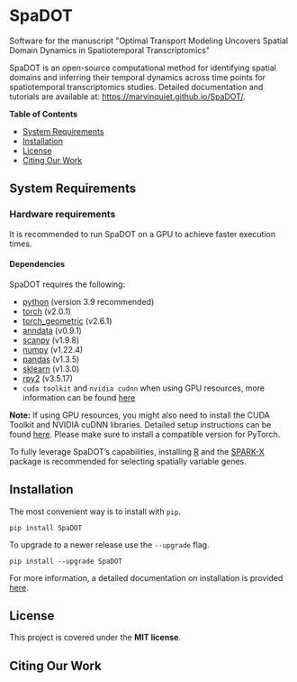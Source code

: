 # SpaDOT
Software for the manuscript "Optimal Transport Modeling Uncovers Spatial Domain Dynamics in Spatiotemporal Transcriptomics"

SpaDOT is an open-source computational method for identifying spatial domains and inferring their temporal dynamics across time points for spatiotemporal transcriptomics studies. Detailed documentation and tutorials are available at: https://marvinquiet.github.io/SpaDOT/.

**Table of Contents**
- [System Requirements](#system-requirements)
- [Installation](#installation)
- [License](#license)
- [Citing Our Work](#citing-our-work)

## System Requirements

### Hardware requirements

It is recommended to run SpaDOT on a GPU to achieve faster execution times.

#### Dependencies

SpaDOT requires the following:

- [python](https://www.python.org/) (version 3.9 recommended)
- [torch](https://pytorch.org/) (v2.0.1)
- [torch_geometric](https://pytorch-geometric.readthedocs.io/en/latest/) (v2.6.1)
- [anndata](https://anndata.readthedocs.io/en/latest/) (v0.9.1)
- [scanpy](https://scanpy.readthedocs.io/en/stable/) (v1.9.8)
- [numpy](https://numpy.org/) (v1.22.4)
- [pandas](https://pandas.pydata.org/) (v1.3.5)
- [sklearn](https://scikit-learn.org/) (v1.3.0)
- [rpy2](https://rpy2.github.io/) (v3.5.17)
- `cuda toolkit` and `nvidia cudnn` when using GPU resources, more information can be found [here](https://towardsdatascience.com/setting-up-tensorflow-gpu-with-cuda-and-anaconda-onwindows-2ee9c39b5c44)

**Note:** If using GPU resources, you might also need to install the CUDA Toolkit and NVIDIA cuDNN libraries. Detailed setup instructions can be found [here](https://docs.nvidia.com/cuda/cuda-installation-guide-linux/). Please make sure to install a compatible version for PyTorch.

To fully leverage SpaDOT’s capabilities, installing [R](https://www.r-project.org/) and the [SPARK-X](https://xzhoulab.github.io/SPARK/) package is recommended for selecting spatially variable genes.

## Installation

The most convenient way is to install with `pip`.

```shell
pip install SpaDOT
```

To upgrade to a newer release use the `--upgrade` flag.

```shell
pip install --upgrade SpaDOT
```

For more information, a detailed documentation on installation is provided [here](https://marvinquiet.github.io/SpaDOT/).


## License

This project is covered under the **MIT license**.


## Citing Our Work

<!-- For usage of the package and associated manuscript, please cite: 
```BibTex
@article{ma23cellcano,
  title   = {Cellcano: supervised cell type identification for single cell ATAC-seq data},
  author  = {Ma, Wenjing and Lu, Jiaying and Wu, Hao},
  journal = {Nature Communications},
  year    = {2023},
  month   = {Apr.},
  day     = {03},
  volume={14},
  number={1},
  pages={1864},
  issn={2041-1723},
  doi={10.1038/s41467-023-37439-3},
  url={https://doi.org/10.1038/s41467-023-37439-3}
}
``` -->

